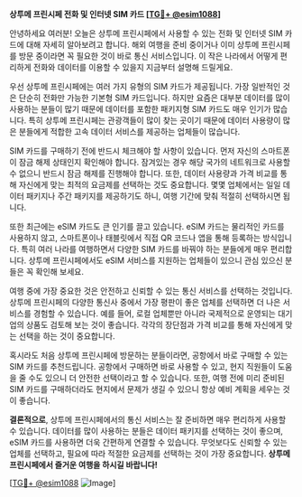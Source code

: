 **상투메 프린시페 전화 및 인터넷 SIM 카드 [[TG💪+ @esim1088](https://t.me/s/esim1088)]**

안녕하세요 여러분! 오늘은 상투메 프린시페에서 사용할 수 있는 전화 및 인터넷 SIM 카드에 대해 자세히 알아보려고 합니다. 해외 여행을 준비 중이거나 이미 상투메 프린시페를 방문 중이라면 꼭 필요한 것이 바로 통신 서비스입니다. 이 작은 나라에서 어떻게 편리하게 전화와 데이터를 이용할 수 있을지 지금부터 설명해 드릴게요.

우선 상투메 프린시페에는 여러 가지 유형의 SIM 카드가 제공됩니다. 가장 일반적인 것은 단순히 전화만 가능한 기본형 SIM 카드입니다. 하지만 요즘은 대부분 데이터를 많이 사용하는 분들이 많기 때문에 데이터를 포함한 패키지형 SIM 카드도 매우 인기가 많습니다. 특히 상투메 프린시페는 관광객들이 많이 찾는 곳이기 때문에 데이터 사용량이 많은 분들에게 적합한 고속 데이터 서비스를 제공하는 업체들이 많습니다.

SIM 카드를 구매하기 전에 반드시 체크해야 할 사항이 있습니다. 먼저 자신의 스마트폰이 잠금 해제 상태인지 확인해야 합니다. 잠겨있는 경우 해당 국가의 네트워크로 사용할 수 없으니 반드시 잠금 해제를 진행해야 합니다. 또한, 데이터 사용량과 가격 비교를 통해 자신에게 맞는 최적의 요금제를 선택하는 것도 중요합니다. 몇몇 업체에서는 일일 데이터 패키지나 주간 패키지를 제공하기도 하니, 여행 기간에 맞춰 적절히 선택하시면 됩니다.

또한 최근에는 eSIM 카드도 큰 인기를 끌고 있습니다. eSIM 카드는 물리적인 카드를 사용하지 않고, 스마트폰이나 태블릿에서 직접 QR 코드나 앱을 통해 등록하는 방식입니다. 특히 여러 나라를 여행하면서 다양한 SIM 카드를 바꿔야 하는 분들에게 매우 편리합니다. 상투메 프린시페에서도 eSIM 서비스를 지원하는 업체들이 있으니 관심 있으신 분들은 꼭 확인해 보세요.

여행 중에 가장 중요한 것은 안전하고 신뢰할 수 있는 통신 서비스를 선택하는 것입니다. 상투메 프린시페의 다양한 통신사 중에서 가장 평판이 좋은 업체를 선택하면 더 나은 서비스를 경험할 수 있습니다. 예를 들어, 로컬 업체뿐만 아니라 국제적으로 운영되는 대기업의 상품도 검토해 보는 것이 좋습니다. 각각의 장단점과 가격 비교를 통해 자신에게 맞는 선택을 하는 것이 중요합니다.

혹시라도 처음 상투메 프린시페에 방문하는 분들이라면, 공항에서 바로 구매할 수 있는 SIM 카드를 추천드립니다. 공항에서 구매하면 바로 사용할 수 있고, 현지 직원들이 도움을 줄 수도 있으니 더 안전한 선택이라고 할 수 있습니다. 또한, 여행 전에 미리 준비된 SIM 카드를 구매하더라도 현지에서 문제가 생길 수 있으니 항상 예비 계획을 세우는 것이 좋습니다.

**결론적으로**, 상투메 프린시페에서의 통신 서비스는 잘 준비하면 매우 편리하게 사용할 수 있습니다. 데이터를 많이 사용하는 분들은 데이터 패키지를 선택하는 것이 좋으며, eSIM 카드를 사용하면 더욱 간편하게 연결할 수 있습니다. 무엇보다도 신뢰할 수 있는 업체를 선택하고, 필요에 따라 적절한 요금제를 선택하는 것이 가장 중요합니다. **상투메 프린시페에서 즐거운 여행을 하시길 바랍니다!**

[[TG💪+ @esim1088](https://t.me/s/esim1088) ![Image](https://i.postimg.cc/Y0z9fWf4/image.png)]